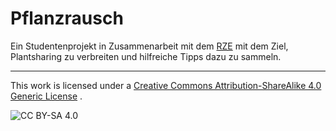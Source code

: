 # Pflanzrausch
Ein Studentenprojekt in Zusammenarbeit mit dem [RZE](https://rze.studis-bht.de/) mit dem Ziel, Plantsharing zu verbreiten und hilfreiche Tipps dazu zu sammeln.

---
This work is licensed under a [Creative Commons Attribution-ShareAlike 4.0 Generic License](https://creativecommons.org/licenses/by-sa/4.0/)
.

![CC BY-SA 4.0](https://i.creativecommons.org/l/by-sa/4.0/88x31.png)